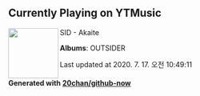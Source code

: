 ## Currently Playing on YTMusic

[<img align="left" width="100" src="https://lh3.googleusercontent.com/zBf5D8Gdx9grQeINrBAyaU0nRbnZra1CTe-V07ZuRmthDfoIKXexKe3uifSTqNoKj4nmygGHLFFRXFeMsA">](https://music.youtube.com/channel/UC62CjlrklkrLDtbs5nfVsbw)

SID - Akaite

**Albums**: OUTSIDER

Last updated at 2020. 7. 17. 오전 10:49:11

#### Generated with [20chan/github-now](https://github.com/20chan/github-now)


<!--
**20chan/20chan** is a ✨ _special_ ✨ repository because its `README.md` (this file) appears on your GitHub profile.

Here are some ideas to get you started:

- 🔭 I’m currently working on ...
- 🌱 I’m currently learning ...
- 👯 I’m looking to collaborate on ...
- 🤔 I’m looking for help with ...
- 💬 Ask me about ...
- 📫 How to reach me: ...
- 😄 Pronouns: ...
- ⚡ Fun fact: ...
-->
